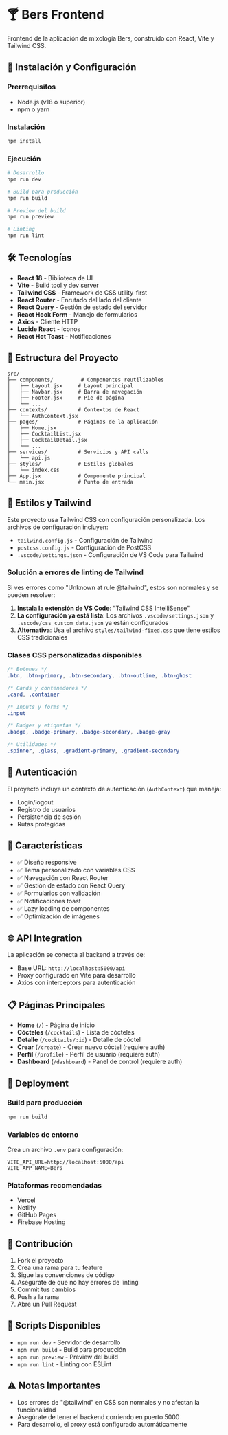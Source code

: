 # 🍸 Bers Frontend

Frontend de la aplicación de mixología Bers, construido con React, Vite y Tailwind CSS.

## 🚀 Instalación y Configuración

### Prerrequisitos
- Node.js (v18 o superior)
- npm o yarn

### Instalación
```bash
npm install
```

### Ejecución
```bash
# Desarrollo
npm run dev

# Build para producción
npm run build

# Preview del build
npm run preview

# Linting
npm run lint
```

## 🛠️ Tecnologías

- **React 18** - Biblioteca de UI
- **Vite** - Build tool y dev server
- **Tailwind CSS** - Framework de CSS utility-first
- **React Router** - Enrutado del lado del cliente
- **React Query** - Gestión de estado del servidor
- **React Hook Form** - Manejo de formularios
- **Axios** - Cliente HTTP
- **Lucide React** - Iconos
- **React Hot Toast** - Notificaciones

## 📁 Estructura del Proyecto

```
src/
├── components/         # Componentes reutilizables
│   ├── Layout.jsx     # Layout principal
│   ├── Navbar.jsx     # Barra de navegación
│   ├── Footer.jsx     # Pie de página
│   └── ...
├── contexts/          # Contextos de React
│   └── AuthContext.jsx
├── pages/             # Páginas de la aplicación
│   ├── Home.jsx
│   ├── CocktailList.jsx
│   ├── CocktailDetail.jsx
│   └── ...
├── services/          # Servicios y API calls
│   └── api.js
├── styles/            # Estilos globales
│   └── index.css
├── App.jsx            # Componente principal
└── main.jsx           # Punto de entrada
```

## 🎨 Estilos y Tailwind

Este proyecto usa Tailwind CSS con configuración personalizada. Los archivos de configuración incluyen:

- `tailwind.config.js` - Configuración de Tailwind
- `postcss.config.js` - Configuración de PostCSS
- `.vscode/settings.json` - Configuración de VS Code para Tailwind

### Solución a errores de linting de Tailwind

Si ves errores como "Unknown at rule @tailwind", estos son normales y se pueden resolver:

1. **Instala la extensión de VS Code**: "Tailwind CSS IntelliSense"
2. **La configuración ya está lista**: Los archivos `.vscode/settings.json` y `.vscode/css_custom_data.json` ya están configurados
3. **Alternativa**: Usa el archivo `styles/tailwind-fixed.css` que tiene estilos CSS tradicionales

### Clases CSS personalizadas disponibles

```css
/* Botones */
.btn, .btn-primary, .btn-secondary, .btn-outline, .btn-ghost

/* Cards y contenedores */
.card, .container

/* Inputs y forms */
.input

/* Badges y etiquetas */
.badge, .badge-primary, .badge-secondary, .badge-gray

/* Utilidades */
.spinner, .glass, .gradient-primary, .gradient-secondary
```

## 🔐 Autenticación

El proyecto incluye un contexto de autenticación (`AuthContext`) que maneja:
- Login/logout
- Registro de usuarios
- Persistencia de sesión
- Rutas protegidas

## 📱 Características

- ✅ Diseño responsive
- ✅ Tema personalizado con variables CSS
- ✅ Navegación con React Router
- ✅ Gestión de estado con React Query
- ✅ Formularios con validación
- ✅ Notificaciones toast
- ✅ Lazy loading de componentes
- ✅ Optimización de imágenes

## 🌐 API Integration

La aplicación se conecta al backend a través de:
- Base URL: `http://localhost:5000/api`
- Proxy configurado en Vite para desarrollo
- Axios con interceptors para autenticación

## 📋 Páginas Principales

- **Home** (`/`) - Página de inicio
- **Cócteles** (`/cocktails`) - Lista de cócteles
- **Detalle** (`/cocktails/:id`) - Detalle de cóctel
- **Crear** (`/create`) - Crear nuevo cóctel (requiere auth)
- **Perfil** (`/profile`) - Perfil de usuario (requiere auth)
- **Dashboard** (`/dashboard`) - Panel de control (requiere auth)

## 🚀 Deployment

### Build para producción
```bash
npm run build
```

### Variables de entorno
Crea un archivo `.env` para configuración:
```
VITE_API_URL=http://localhost:5000/api
VITE_APP_NAME=Bers
```

### Plataformas recomendadas
- Vercel
- Netlify
- GitHub Pages
- Firebase Hosting

## 🤝 Contribución

1. Fork el proyecto
2. Crea una rama para tu feature
3. Sigue las convenciones de código
4. Asegúrate de que no hay errores de linting
5. Commit tus cambios
6. Push a la rama
7. Abre un Pull Request

## 📝 Scripts Disponibles

- `npm run dev` - Servidor de desarrollo
- `npm run build` - Build para producción
- `npm run preview` - Preview del build
- `npm run lint` - Linting con ESLint

## ⚠️ Notas Importantes

- Los errores de "@tailwind" en CSS son normales y no afectan la funcionalidad
- Asegúrate de tener el backend corriendo en puerto 5000
- Para desarrollo, el proxy está configurado automáticamente
